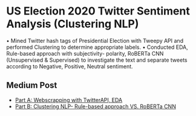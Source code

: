 # US Election 2020 Twitter Sentiment Analysis (Clustering NLP)
• Mined Twitter hash tags of Presidential Election with Tweepy API and performed Clustering to determine appropriate labels.
• Conducted EDA, Rule-based approach with subjectivity- polarity, RoBERTa CNN (Unsupervised & Supervised) to investigate the text and separate tweets according to Negative, Positive, Neutral sentiment.

## Medium Post
- [Part A: Webscrapping with TwitterAPI, EDA](//) 
- [Part B: Clustering NLP- Rule-based approach VS. RoBERTa CNN ](//)

